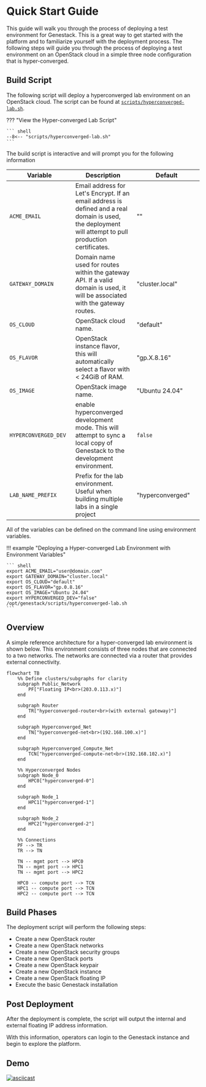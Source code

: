 # Quick Start Guide

This guide will walk you through the process of deploying a test environment for Genestack. This is a great way to get started
with the platform and to familiarize yourself with the deployment process. The following steps will guide you through the process
of deploying a test environment on an OpenStack cloud in a simple three node configuration that is hyper-converged.

## Build Script

The following script will deploy a hyperconverged lab environment on an OpenStack cloud. The script can be found at
[`scripts/hyperconverged-lab.sh`](https://raw.githubusercontent.com/rackerlabs/genestack/refs/heads/main/scripts/hyperconverged-lab.sh).

??? "View the Hyper-converged Lab Script"

    ``` shell
    --8<-- "scripts/hyperconverged-lab.sh"
    ```

The build script is interactive and will prompt you for the following information

| <div style="width:156px">Variable</div> | Description | <div style="width:156px">Default</div> |
|----------|-------------|---------|
| `ACME_EMAIL` | Email address for Let's Encrypt. If an email address is defined and a real domain is used, the deployment will attempt to pull production certificates. | "" |
| `GATEWAY_DOMAIN` | Domain name used for routes within the gateway API. If a valid domain is used, it will be associated with the gateway routes. | "cluster.local" |
| `OS_CLOUD` | OpenStack cloud name. | "default" |
| `OS_FLAVOR` | OpenStack instance flavor, this will automatically select a flavor with < 24GiB of RAM. | "gp.X.8.16" |
| `OS_IMAGE` | OpenStack image name. | "Ubuntu 24.04" |
| `HYPERCONVERGED_DEV` | enable hyperconverged development mode. This will attempt to sync a local copy of Genestack to the development environment. | `false` |
| `LAB_NAME_PREFIX` | Prefix for the lab environment. Useful when building multiple labs in a single project | "hyperconverged" |

All of the variables can be defined on the command line using environment variables.

!!! example "Deploying a Hyper-converged Lab Environment with Environment Variables"

    ``` shell
    export ACME_EMAIL="user@domain.com"
    export GATEWAY_DOMAIN="cluster.local"
    export OS_CLOUD="default"
    export OS_FLAVOR="gp.0.8.16"
    export OS_IMAGE="Ubuntu 24.04"
    export HYPERCONVERGED_DEV="false"
    /opt/genestack/scripts/hyperconverged-lab.sh
    ```

## Overview

A simple reference architecture for a hyper-converged lab environment is shown below. This environment consists of three nodes
that are connected to a two networks. The networks are connected via a router that provides external connectivity.

``` mermaid
flowchart TB
    %% Define clusters/subgraphs for clarity
    subgraph Public_Network
        PF["Floating IP<br>(203.0.113.x)"]
    end

    subgraph Router
        TR["hyperconverged-router<br>(with external gateway)"]
    end

    subgraph Hyperconverged_Net
        TN["hyperconverged-net<br>(192.168.100.x)"]
    end

    subgraph Hyperconverged_Compute_Net
        TCN["hyperconverged-compute-net<br>(192.168.102.x)"]
    end

    %% Hyperconverged Nodes
    subgraph Node_0
        HPC0["hyperconverged-0"]
    end

    subgraph Node_1
        HPC1["hyperconverged-1"]
    end

    subgraph Node_2
        HPC2["hyperconverged-2"]
    end

    %% Connections
    PF --> TR
    TR --> TN

    TN -- mgmt port --> HPC0
    TN -- mgmt port --> HPC1
    TN -- mgmt port --> HPC2

    HPC0 -- compute port --> TCN
    HPC1 -- compute port --> TCN
    HPC2 -- compute port --> TCN
```

## Build Phases

The deployment script will perform the following steps:

- Create a new OpenStack router
- Create a new OpenStack networks
- Create a new OpenStack security groups
- Create a new OpenStack ports
- Create a new OpenStack keypair
- Create a new OpenStack instance
- Create a new OpenStack floating IP
- Execute the basic Genestack installation

## Post Deployment

After the deployment is complete, the script will output the internal and external floating IP address information.

With this information, operators can login to the Genestack instance and begin to explore the platform.

## Demo

[![asciicast](https://asciinema.org/a/706976.svg)](https://asciinema.org/a/706976)
